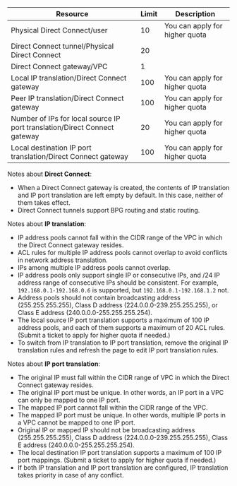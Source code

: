 
| Resource | Limit | Description |
|------|-----|-----|
| Physical Direct Connect/user | 10 | You can apply for higher quota |
| Direct Connect tunnel/Physical Direct Connect | 20 |  |
| Direct Connect gateway/VPC | 1 |  |
| Local IP translation/Direct Connect gateway | 100 | You can apply for higher quota |
| Peer IP translation/Direct Connect gateway | 100 | You can apply for higher quota |
| Number of IPs for local source IP port translation/Direct Connect gateway | 20 | You can apply for higher quota |
| Local destination IP port translation/Direct Connect gateway | 100 | You can apply for higher quota |

Notes about **Direct Connect**:
- When a Direct Connect gateway is created, the contents of IP translation and IP port translation are left empty by default. In this case, neither of them takes effect.
- Direct Connect tunnels support BPG routing and static routing.

Notes about **IP translation**:
- IP address pools cannot fall within the CIDR range of the VPC in which the Direct Connect gateway resides.
- ACL rules for multiple IP address pools cannot overlap to avoid conflicts in network address translation.
- IPs among multiple IP address pools cannot overlap.
- IP address pools only support single IP or consecutive IPs, and /24 IP address range of consecutive IPs should be consistent. For example, `192.168.0.1-192.168.0.6` is supported, but `192.168.0.1-192.168.1.2` not.
- Address pools should not contain broadcasting address (255.255.255.255), Class D address (224.0.0.0-239.255.255.255), or Class E address (240.0.0.0-255.255.255.254).
- The local source IP port translation supports a maximum of 100 IP address pools, and each of them supports a maximum of 20 ACL rules. (Submit a ticket to apply for higher quota if needed.)
- To switch from IP translation to IP port translation, remove the original IP translation rules and refresh the page to edit IP port translation rules.

Notes about **IP port translation**:
- The original IP must fall within the CIDR range of VPC in which the Direct Connect gateway resides.
- The original IP port must be unique. In other words, an IP port in a VPC can only be mapped to one IP port.
- The mapped IP port cannot fall within the CIDR range of the VPC.
- The mapped IP port must be unique. In other words, multiple IP ports in a VPC cannot be mapped to one IP port.
- Original IP or mapped IP should not be broadcasting address (255.255.255.255), Class D address (224.0.0.0-239.255.255.255), Class E address (240.0.0.0-255.255.255.254).
- The local destination IP port translation supports a maximum of 100 IP port mappings. (Submit a ticket to apply for higher quota if needed.)
- If both IP translation and IP port translation are configured, IP translation takes priority in case of any conflict.

